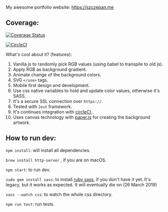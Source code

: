 My awesome portfolio website: https://szczepan.me

## Coverage:

[![Coverage Status](https://coveralls.io/repos/github/lukasz81/szczepan.me/badge.svg?branch=master)](https://coveralls.io/github/lukasz81/szczepan.me?branch=master)

[![CircleCI](https://circleci.com/gh/lukasz81/szczepan.me/tree/master.svg?style=shield)](https://circleci.com/gh/lukasz81/szczepan.me/tree/master)

What's cool about it? (features):

1) Vanilla js to randomly pick RGB values (using babel to transpile to old js).
2) Apply RGB as background gradient.
3) Animate change of the background colors.
4) SVG `</use>` tags.
5) Mobile first design and development.
6) Use css native variables to hold and update color values, otherwise it's SASS.
7) It's a secure SSL connection over `https://`.
8) Tested with `Jest` framework.
9) It's continues integration with <a href="https://circleci.com">circleCI </a>.
10) Uses canvas technology with <a href="http://paperjs.org/">paper.js</a> for creating the background artwork.

## How to run dev:
`npm install`: will install all dependencies.

`brew install http-server` , if you are on macOS.

`npm start`: to run dev.

`sudo gem install sass`: to install <a href="http://sass.logdown.com/posts/7081811">ruby sass</a>, if you don't have it yet. It's legacy, but it works as expected. It will eventually die on (26 March 2019)

`sass --watch css`: to watch the whole css directory.

`npm run test`: run tests.



